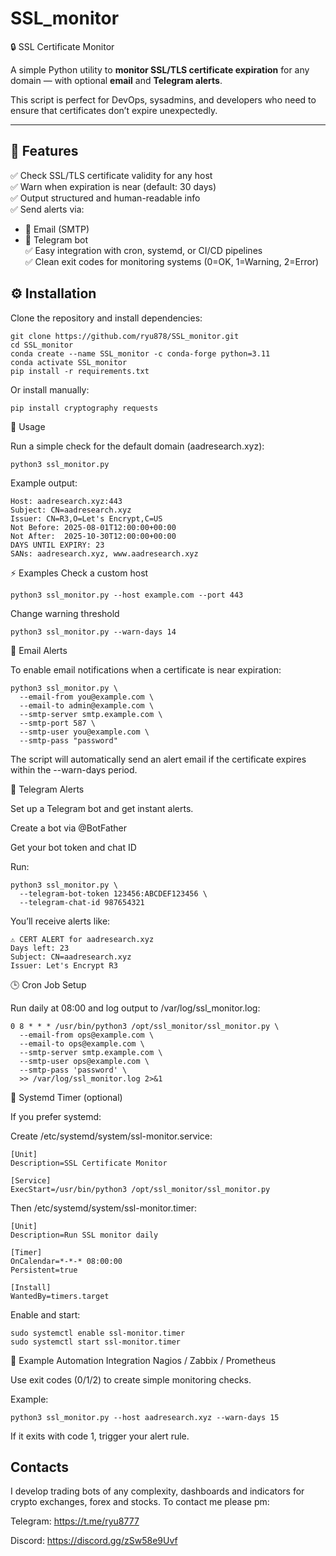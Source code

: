 # SSL_monitor
🔒 SSL Certificate Monitor


A simple Python utility to **monitor SSL/TLS certificate expiration** for any domain — with optional **email** and **Telegram alerts**.

This script is perfect for DevOps, sysadmins, and developers who need to ensure that certificates don’t expire unexpectedly.

---

## 🧩 Features

✅ Check SSL/TLS certificate validity for any host  
✅ Warn when expiration is near (default: 30 days)  
✅ Output structured and human-readable info  
✅ Send alerts via:
- 📧 Email (SMTP)
- 💬 Telegram bot  
✅ Easy integration with cron, systemd, or CI/CD pipelines  
✅ Clean exit codes for monitoring systems (0=OK, 1=Warning, 2=Error)

## ⚙️ Installation

Clone the repository and install dependencies:

```
git clone https://github.com/ryu878/SSL_monitor.git
cd SSL_monitor
conda create --name SSL_monitor -c conda-forge python=3.11
conda activate SSL_monitor
pip install -r requirements.txt
```

Or install manually:

```
pip install cryptography requests
```

🚀 Usage

Run a simple check for the default domain (aadresearch.xyz):

```
python3 ssl_monitor.py
```

Example output:
```
Host: aadresearch.xyz:443
Subject: CN=aadresearch.xyz
Issuer: CN=R3,O=Let's Encrypt,C=US
Not Before: 2025-08-01T12:00:00+00:00
Not After:  2025-10-30T12:00:00+00:00
DAYS UNTIL EXPIRY: 23
SANs: aadresearch.xyz, www.aadresearch.xyz
```

⚡ Examples
Check a custom host

```
python3 ssl_monitor.py --host example.com --port 443
```

Change warning threshold
```
python3 ssl_monitor.py --warn-days 14
```

📧 Email Alerts

To enable email notifications when a certificate is near expiration:

```
python3 ssl_monitor.py \
  --email-from you@example.com \
  --email-to admin@example.com \
  --smtp-server smtp.example.com \
  --smtp-port 587 \
  --smtp-user you@example.com \
  --smtp-pass "password"
```

The script will automatically send an alert email if the certificate expires within the --warn-days period.

💬 Telegram Alerts

Set up a Telegram bot and get instant alerts.

Create a bot via @BotFather

Get your bot token and chat ID

Run:

```
python3 ssl_monitor.py \
  --telegram-bot-token 123456:ABCDEF123456 \
  --telegram-chat-id 987654321
```

You’ll receive alerts like:

```
⚠️ CERT ALERT for aadresearch.xyz
Days left: 23
Subject: CN=aadresearch.xyz
Issuer: Let's Encrypt R3
```

🕒 Cron Job Setup

Run daily at 08:00 and log output to /var/log/ssl_monitor.log:

```
0 8 * * * /usr/bin/python3 /opt/ssl_monitor/ssl_monitor.py \
  --email-from ops@example.com \
  --email-to ops@example.com \
  --smtp-server smtp.example.com \
  --smtp-user ops@example.com \
  --smtp-pass 'password' \
  >> /var/log/ssl_monitor.log 2>&1
```

🧠 Systemd Timer (optional)

If you prefer systemd:

Create /etc/systemd/system/ssl-monitor.service:

```
[Unit]
Description=SSL Certificate Monitor

[Service]
ExecStart=/usr/bin/python3 /opt/ssl_monitor/ssl_monitor.py
```

Then /etc/systemd/system/ssl-monitor.timer:

```
[Unit]
Description=Run SSL monitor daily

[Timer]
OnCalendar=*-*-* 08:00:00
Persistent=true

[Install]
WantedBy=timers.target
```

Enable and start:

```
sudo systemctl enable ssl-monitor.timer
sudo systemctl start ssl-monitor.timer
```

🧰 Example Automation Integration
Nagios / Zabbix / Prometheus

Use exit codes (0/1/2) to create simple monitoring checks.

Example:

```
python3 ssl_monitor.py --host aadresearch.xyz --warn-days 15
```

If it exits with code 1, trigger your alert rule.

## Contacts
I develop trading bots of any complexity, dashboards and indicators for crypto exchanges, forex and stocks.
To contact me please pm:

Telegram: https://t.me/ryu8777

Discord: https://discord.gg/zSw58e9Uvf

